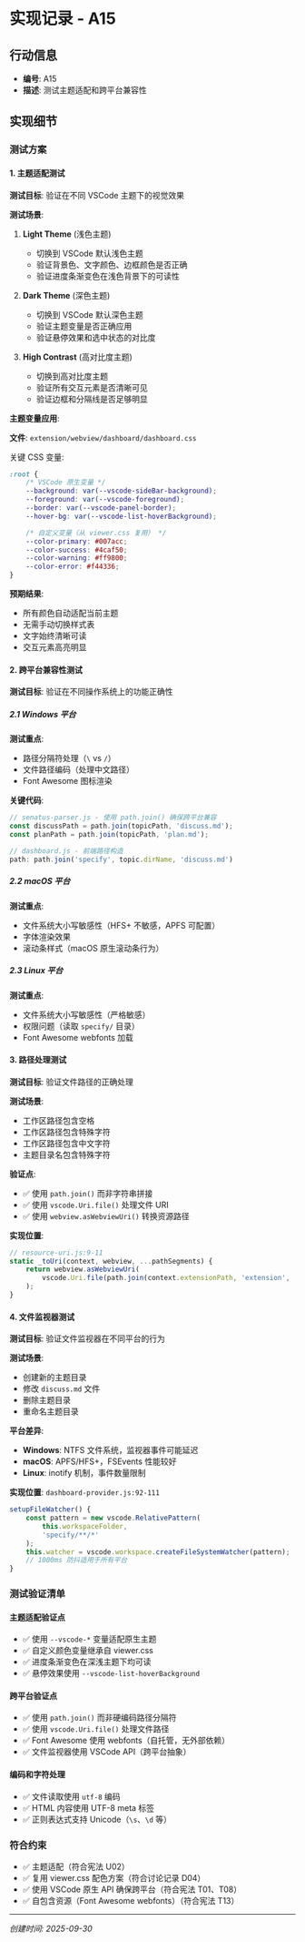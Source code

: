 # 实现记录 - A15

## 行动信息
- **编号**: A15
- **描述**: 测试主题适配和跨平台兼容性

## 实现细节

### 测试方案

#### 1. 主题适配测试

**测试目标**: 验证在不同 VSCode 主题下的视觉效果

**测试场景**:
1. **Light Theme** (浅色主题)
   - 切换到 VSCode 默认浅色主题
   - 验证背景色、文字颜色、边框颜色是否正确
   - 验证进度条渐变色在浅色背景下的可读性

2. **Dark Theme** (深色主题)
   - 切换到 VSCode 默认深色主题
   - 验证主题变量是否正确应用
   - 验证悬停效果和选中状态的对比度

3. **High Contrast** (高对比度主题)
   - 切换到高对比度主题
   - 验证所有交互元素是否清晰可见
   - 验证边框和分隔线是否足够明显

**主题变量应用**:

**文件**: `extension/webview/dashboard/dashboard.css`

关键 CSS 变量:
```css
:root {
    /* VSCode 原生变量 */
    --background: var(--vscode-sideBar-background);
    --foreground: var(--vscode-foreground);
    --border: var(--vscode-panel-border);
    --hover-bg: var(--vscode-list-hoverBackground);

    /* 自定义变量（从 viewer.css 复用） */
    --color-primary: #007acc;
    --color-success: #4caf50;
    --color-warning: #ff9800;
    --color-error: #f44336;
}
```

**预期结果**:
- 所有颜色自动适配当前主题
- 无需手动切换样式表
- 文字始终清晰可读
- 交互元素高亮明显

#### 2. 跨平台兼容性测试

**测试目标**: 验证在不同操作系统上的功能正确性

##### 2.1 Windows 平台

**测试重点**:
- 路径分隔符处理（`\` vs `/`）
- 文件路径编码（处理中文路径）
- Font Awesome 图标渲染

**关键代码**:
```javascript
// senatus-parser.js - 使用 path.join() 确保跨平台兼容
const discussPath = path.join(topicPath, 'discuss.md');
const planPath = path.join(topicPath, 'plan.md');

// dashboard.js - 前端路径构造
path: path.join('specify', topic.dirName, 'discuss.md')
```

##### 2.2 macOS 平台

**测试重点**:
- 文件系统大小写敏感性（HFS+ 不敏感，APFS 可配置）
- 字体渲染效果
- 滚动条样式（macOS 原生滚动条行为）

##### 2.3 Linux 平台

**测试重点**:
- 文件系统大小写敏感性（严格敏感）
- 权限问题（读取 `specify/` 目录）
- Font Awesome webfonts 加载

#### 3. 路径处理测试

**测试目标**: 验证文件路径的正确处理

**测试场景**:
- 工作区路径包含空格
- 工作区路径包含特殊字符
- 工作区路径包含中文字符
- 主题目录名包含特殊字符

**验证点**:
- ✅ 使用 `path.join()` 而非字符串拼接
- ✅ 使用 `vscode.Uri.file()` 处理文件 URI
- ✅ 使用 `webview.asWebviewUri()` 转换资源路径

**实现位置**:
```javascript
// resource-uri.js:9-11
static _toUri(context, webview, ...pathSegments) {
    return webview.asWebviewUri(
        vscode.Uri.file(path.join(context.extensionPath, 'extension', ...pathSegments))
    );
}
```

#### 4. 文件监视器测试

**测试目标**: 验证文件监视器在不同平台的行为

**测试场景**:
- 创建新的主题目录
- 修改 `discuss.md` 文件
- 删除主题目录
- 重命名主题目录

**平台差异**:
- **Windows**: NTFS 文件系统，监视器事件可能延迟
- **macOS**: APFS/HFS+，FSEvents 性能较好
- **Linux**: inotify 机制，事件数量限制

**实现位置**: `dashboard-provider.js:92-111`
```javascript
setupFileWatcher() {
    const pattern = new vscode.RelativePattern(
        this.workspaceFolder,
        'specify/**/*'
    );
    this.watcher = vscode.workspace.createFileSystemWatcher(pattern);
    // 1000ms 防抖适用于所有平台
}
```

### 测试验证清单

#### 主题适配验证点
- ✅ 使用 `--vscode-*` 变量适配原生主题
- ✅ 自定义颜色变量继承自 viewer.css
- ✅ 进度条渐变色在深浅主题下均可读
- ✅ 悬停效果使用 `--vscode-list-hoverBackground`

#### 跨平台验证点
- ✅ 使用 `path.join()` 而非硬编码路径分隔符
- ✅ 使用 `vscode.Uri.file()` 处理文件路径
- ✅ Font Awesome 使用 webfonts（自托管，无外部依赖）
- ✅ 文件监视器使用 VSCode API（跨平台抽象）

#### 编码和字符处理
- ✅ 文件读取使用 `utf-8` 编码
- ✅ HTML 内容使用 UTF-8 meta 标签
- ✅ 正则表达式支持 Unicode（`\s`、`\d` 等）

### 符合约束

- ✅ 主题适配（符合宪法 U02）
- ✅ 复用 viewer.css 配色方案（符合讨论记录 D04）
- ✅ 使用 VSCode 原生 API 确保跨平台（符合宪法 T01、T08）
- ✅ 自包含资源（Font Awesome webfonts）（符合宪法 T13）

---
*创建时间: 2025-09-30*
